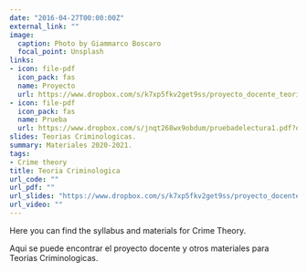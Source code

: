 ```yaml
---
date: "2016-04-27T00:00:00Z"
external_link: ""
image:
  caption: Photo by Giammarco Boscaro
  focal_point: Unsplash
links:
- icon: file-pdf
  icon_pack: fas
  name: Proyecto
  url: https://www.dropbox.com/s/k7xp5fkv2get9ss/proyecto_docente_teorias_20_21.pdf?dl=0
- icon: file-pdf
  icon_pack: fas
  name: Prueba
  url: https://www.dropbox.com/s/jnqt268wx9obdum/pruebadelectura1.pdf?dl=0
slides: Teorias Criminologicas.
summary: Materiales 2020-2021.
tags:
- Crime theory
title: Teoria Criminologica
url_code: ""
url_pdf: ""
url_slides: "https://www.dropbox.com/s/k7xp5fkv2get9ss/proyecto_docente_teorias_20_21.pdf?dl=0"
url_video: ""
---
```


Here you can find the syllabus and materials for Crime Theory. 

Aqui se puede encontrar el proyecto docente y otros materiales para Teorias Criminologicas.

